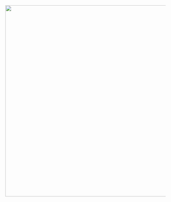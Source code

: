 <img src="https://i.pinimg.com/originals/0f/a9/72/0fa9721696d78a87a94be2e8718d22ad.jpg" height="600" width="600">

